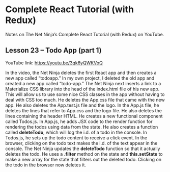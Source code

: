# Complete React Tutorial (with Redux)

Notes on The Net Ninja’s Complete React Tutorial (with Redux) on YouTube.

## Lesson 23 – Todo App (part 1)

YouTube link: https://youtu.be/3qk6yQWKVoQ

In the video, the Net Ninja deletes the first React app and then creates a new app called “todoapp.” In my own project, I deleted the old app and created a new app called “todo-app.” The Net Ninja next inserts a link to a Materialize CSS library into the head of the index.html file of his new app. This will allow us to use some nice CSS classes in the app without having to deal with CSS too much. He deletes the App.css file that came with the new app. He also deletes the App.test.js file and the logo. In the App.js file, he deletes the lines that refer to App.css and the logo file. He also deletes the lines containing the header HTML. He creates a new functional component called Todos.js. In App.js, he adds JSX code to the render function for rendering the todos using data from the state. He also creates a function called __deleteTodo__, which will log the i.d. of a todo in the console. In Todos.js, he sets up the todo content to receive a click event. In the browser, clicking on the todo text makes the i.d. of the text appear in the console. The Net Ninja updates the __deleteTodo__ function so that it actually deletes the todo. He uses a __.filter__ method on the state and __this.setState__ to make a new array for the state that filters out the deleted todo. Clicking on the todo in the browser now deletes it.
